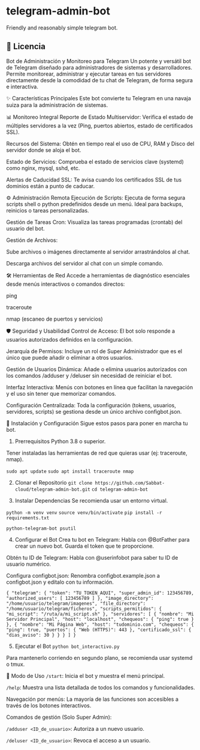 # telegram-admin-bot
Friendly and reasonably simple telegram bot.

## 📜 Licencia

Bot de Administración y Monitoreo para Telegram
Un potente y versátil bot de Telegram diseñado para administradores de sistemas y desarrolladores. Permite monitorear, administrar y ejecutar tareas en tus servidores directamente desde la comodidad de tu chat de Telegram, de forma segura e interactiva.



✨ Características Principales
Este bot convierte tu Telegram en una navaja suiza para la administración de sistemas.

📊 Monitoreo Integral
Reporte de Estado Multiservidor: Verifica el estado de múltiples servidores a la vez (Ping, puertos abiertos, estado de certificados SSL).

Recursos del Sistema: Obtén en tiempo real el uso de CPU, RAM y Disco del servidor donde se aloja el bot.

Estado de Servicios: Comprueba el estado de servicios clave (systemd) como nginx, mysql, sshd, etc.

Alertas de Caducidad SSL: Te avisa cuando los certificados SSL de tus dominios están a punto de caducar.

⚙️ Administración Remota
Ejecución de Scripts: Ejecuta de forma segura scripts shell o python predefinidos desde un menú. Ideal para backups, reinicios o tareas personalizadas.

Gestión de Tareas Cron: Visualiza las tareas programadas (crontab) del usuario del bot.

Gestión de Archivos:

Sube archivos o imágenes directamente al servidor arrastrándolos al chat.

Descarga archivos del servidor al chat con un simple comando.

🛠️ Herramientas de Red
Accede a herramientas de diagnóstico esenciales desde menús interactivos o comandos directos:

ping

traceroute

nmap (escaneo de puertos y servicios)

🛡️ Seguridad y Usabilidad
Control de Acceso: El bot solo responde a usuarios autorizados definidos en la configuración.

Jerarquía de Permisos: Incluye un rol de Super Administrador que es el único que puede añadir o eliminar a otros usuarios.

Gestión de Usuarios Dinámica: Añade o elimina usuarios autorizados con los comandos /adduser y /deluser sin necesidad de reiniciar el bot.

Interfaz Interactiva: Menús con botones en línea que facilitan la navegación y el uso sin tener que memorizar comandos.

Configuración Centralizada: Toda la configuración (tokens, usuarios, servidores, scripts) se gestiona desde un único archivo configbot.json.

🚀 Instalación y Configuración
Sigue estos pasos para poner en marcha tu bot.

1. Prerrequisitos
Python 3.8 o superior.

Tener instaladas las herramientas de red que quieras usar (ej: traceroute, nmap).

`sudo apt update`
`sudo apt install traceroute nmap`

2. Clonar el Repositorio
`git clone https://github.com/Sabbat-cloud/telegram-admin-bot.git`
`cd telegram-admin-bot`

3. Instalar Dependencias
Se recomienda usar un entorno virtual.

`python -m venv venv`
`source venv/bin/activate`
`pip install -r requirements.txt`

`python-telegram-bot
psutil`

4. Configurar el Bot
Crea tu bot en Telegram: Habla con @BotFather para crear un nuevo bot. Guarda el token que te proporcione.

Obtén tu ID de Telegram: Habla con @userinfobot para saber tu ID de usuario numérico.

Configura configbot.json: Renombra configbot.example.json a configbot.json y edítalo con tu información.

`{
  "telegram": {
    "token": "TU_TOKEN_AQUI",
    "super_admin_id": 123456789,
    "authorized_users": [
      123456789
    ]
  },
  "image_directory": "/home/usuario/telegram/imagenes",
  "file_directory": "/home/usuario/telegram/ficheros",
  "scripts_permitidos": {
    "mi_script": "/ruta/a/mi_script.sh"
  },
  "servidores": [
    {
      "nombre": "Mi Servidor Principal",
      "host": "localhost",
      "chequeos": { "ping": true }
    },
    {
      "nombre": "Mi Página Web",
      "host": "tudominio.com",
      "chequeos": {
        "ping": true,
        "puertos": { "Web (HTTPS)": 443 },
        "certificado_ssl": { "dias_aviso": 30 }
      }
    }
  ]
}`

5. Ejecutar el Bot
`python bot_interactivo.py`

Para mantenerlo corriendo en segundo plano, se recomienda usar systemd o tmux.

📖 Modo de Uso
`/start`: Inicia el bot y muestra el menú principal.

`/help`: Muestra una lista detallada de todos los comandos y funcionalidades.

Navegación por menús: La mayoría de las funciones son accesibles a través de los botones interactivos.

Comandos de gestión (Solo Super Admin):

`/adduser <ID_de_usuario>`: Autoriza a un nuevo usuario.

`/deluser <ID_de_usuario>`: Revoca el acceso a un usuario.
